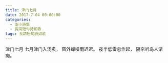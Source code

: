 ```yaml
---
title: 津门七月
date: 2017-7-04 00:00:00
categories:
  - 柒小詩集
  - 長詞短句詩如歌
tags: 長詞短句詩如歌
---
```


津门七月
七月津门入汤炙，
窗外蝉噪雨迟迟。
夜半低雷忽作起，
隔帘听鸟人渐痴。
